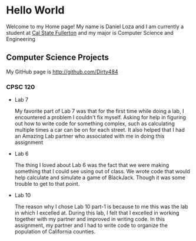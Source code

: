 # Hello World

Welcome to my Home page! My name is Daniel Loza and I am currently a student at [Cal State Fullerton](http://www.fullerton.edu/) and my major is Computer Science and Engineering

## Computer Science Projects

My GitHub page is http://github.com/Dirty484

### CPSC 120

* Lab 7

    My favorite part of Lab 7 was that for the first time while doing a lab, I encountered a problem I couldn't fix myself. Asking for help in figuring out how to write code for something complex, such as calculating multiple times a car can be on for each street. It also helped that I had an Amazing Lab partner who associated with me in doing this assignment

* Lab 6
    
    The thing I loved about Lab 6 was the fact that we were making something that I could see using out of class. We wrote code that would help calculate and simulate a game of BlackJack. Though it was some trouble to get to that point.

* Lab 10

    The reason why I chose Lab 10 part-1 is because to me this was the lab in which I excelled at. During this lab, I felt that I excelled in working together with my partner and improved in writing code. In this assignment, my partner and I had to write code to organize the population of California counties.